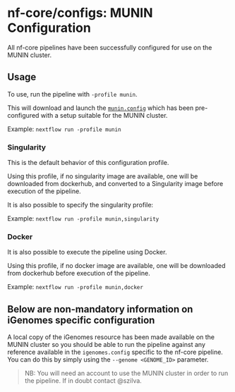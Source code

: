 # nf-core/configs: MUNIN Configuration

All nf-core pipelines have been successfully configured for use on the MUNIN cluster.

## Usage

To use, run the pipeline with `-profile munin`.

This will download and launch the [`munin.config`](../conf/munin.config) which has been pre-configured with a setup suitable for the MUNIN cluster.

Example: `nextflow run -profile munin`

### Singularity

This is the default behavior of this configuration profile.

Using this profile, if no singularity image are available, one will be downloaded from dockerhub, and converted to a Singularity image before execution of the pipeline.

It is also possible to specify the singularity profile:

Example: `nextflow run -profile munin,singularity`

### Docker

It is also possible to execute the pipeline using Docker.

Using this profile, if no docker image are available, one will be downloaded from dockerhub before execution of the pipeline.

Example: `nextflow run -profile munin,docker`

## Below are non-mandatory information on iGenomes specific configuration

A local copy of the iGenomes resource has been made available on the MUNIN cluster so you should be able to run the pipeline against any reference available in the `igenomes.config` specific to the nf-core pipeline.
You can do this by simply using the `--genome <GENOME_ID>` parameter.

>NB: You will need an account to use the MUNIN cluster in order to run the pipeline. If in doubt contact @szilva.
